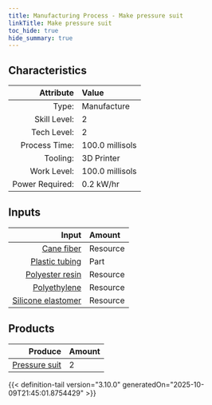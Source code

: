 ```yaml
---
title: Manufacturing Process - Make pressure suit
linkTitle: Make pressure suit
toc_hide: true
hide_summary: true
---
```

<!-- This is generated by the MarsSim HelpGenertor, do not edit. -->


## Characteristics

| Attribute      | Value |
|--------:|:------|
|Type:|Manufacture|
|Skill Level:|2|
|Tech Level:|2|
|Process Time:|100.0 millisols|
|Tooling:|3D Printer|
|Work Level:|100.0 millisols|
|Power Required:|0.2 kW/hr|

## Inputs

| Input      | Amount |
|--------:|:------|
|[Cane fiber](/docs/definitions/resource/cane-fiber)|Resource|0.3 kg|
|[Plastic tubing](/docs/definitions/part/plastic-tubing)|Part|3|
|[Polyester resin](/docs/definitions/resource/polyester-resin)|Resource|0.5 kg|
|[Polyethylene](/docs/definitions/resource/polyethylene)|Resource|0.2 kg|
|[Silicone elastomer](/docs/definitions/resource/silicone-elastomer)|Resource|1.0 kg|

## Products


| Produce      | Amount |
|--------:|:------|
|[Pressure suit](/docs/definitions/part/pressure-suit)|2|



{{< definition-tail version="3.10.0" generatedOn="2025-10-09T21:45:01.8754429" >}}



